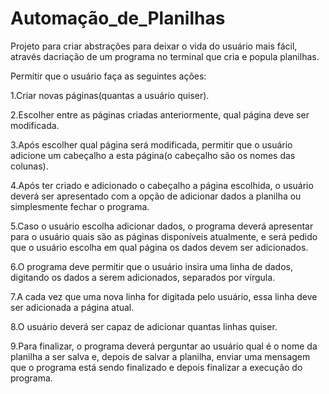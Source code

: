 # Automação_de_Planilhas

Projeto para criar abstrações para deixar o vida do usuário mais fácil, através dacriação de um programa no terminal que cria e popula planilhas.


Permitir que o usuário faça as seguintes ações:

1.Criar novas páginas(quantas a usuário quiser).

2.Escolher entre as páginas criadas anteriormente, qual página deve ser modificada.

3.Após escolher qual página será modificada, permitir que o usuário adicione um cabeçalho a esta página(o cabeçalho são  os nomes das colunas).

4.Após ter criado e adicionado o cabeçalho a página escolhida, o usuário deverá ser apresentado com a opção de adicionar dados a planilha ou simplesmente fechar o programa.

5.Caso o usuário escolha adicionar dados, o programa deverá apresentar para o usuário quais são as páginas disponíveis atualmente, e será pedido que o usuário escolha em qual página os dados devem ser adicionados.

6.O programa deve permitir que o usuário insira uma linha de dados, digitando os dados a serem adicionados, separados por vírgula.

7.A cada vez que uma nova linha for digitada pelo usuário, essa linha deve ser adicionada a página atual.

8.O usuário deverá ser capaz de adicionar quantas linhas quiser.

9.Para finalizar, o programa deverá perguntar ao usuário qual é o nome da planilha a ser salva e, depois de salvar a planilha, enviar uma mensagem que o programa está sendo finalizado e depois finalizar a execução do programa.